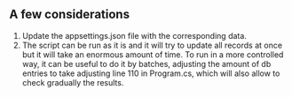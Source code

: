 ## A few considerations ##
1. Update the appsettings.json file with the corresponding data.
2. The script can be run as it is and it will try to update all records at once but it will take an enormous amount of time. To run in a more controlled way, it can be useful to do it by batches, adjusting the amount of db entries to take adjusting line 110 in Program.cs, which will also allow to check gradually the results.

